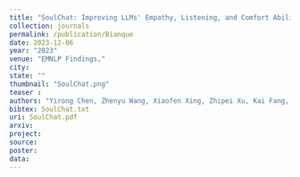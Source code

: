 ```yaml
---
title: "SoulChat: Improving LLMs' Empathy, Listening, and Comfort Abilities through Fine-tuning with Multi-turn Empathy Conversations"
collection: journals
permalink: /publication/Bianque
date: 2023-12-06
year: "2023"
venue: "EMNLP Findings,"
city: 
state: ""
thumbnail: "SoulChat.png"
teaser : 
authors: "Yirong Chen, Zhenyu Wang, Xiaofen Xing, Zhipei Xu, Kai Fang, Junhong Wang, Sihang Li, Jieling Wu, Qi Liu, Xiangmin Xu"
bibtex: SoulChat.txt
uri: SoulChat.pdf
arxiv: 
project: 
source: 
poster: 
data:
---
```

